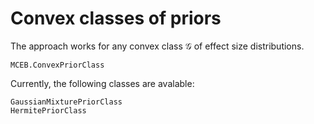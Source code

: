 # Convex classes of priors

The approach works for any convex class $\mathcal{G}$ of effect size distributions.

```@docs
MCEB.ConvexPriorClass
```

Currently, the following classes are avalable:

```@docs
GaussianMixturePriorClass
HermitePriorClass
```
